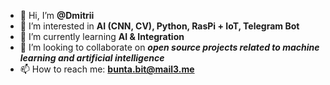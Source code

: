 - 👋 Hi, I’m **@Dmitrii**
- 👀 I’m interested in **AI (CNN, CV), Python, RasPi + IoT, Telegram Bot**
- 🌱 I’m currently learning **AI & Integration**
- 💞️ I’m looking to collaborate on **_open source projects related to machine learning and artificial intelligence_**
- 📫 How to reach me: **bunta.bit@mail3.me**

<!---
DmPy1210/DmPy1210 is a ✨ special ✨ repository because its `README.md` (this file) appears on your GitHub profile.
You can click the Preview link to take a look at your changes.
--->
